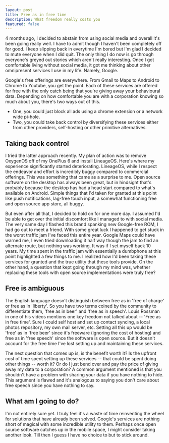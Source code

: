 ```yaml
---
layout: post
title: Free as in free time
description: What freedom really costs you
featured: false
---
```


4 months ago, I decided to abstain from using social media and overall it's been going really well. I have to admit though I haven't been completely off for good. I keep slipping back in everytime I'm bored but I'm glad I decided to mute everyone when I did quit. The only thing I do now is go through everyone's greyed out stories which aren't really interesting. Once I got comfortable living without social media, it got me thinking about other omnipresent services I use in my life. Namely, Google.

Google's free offerings are everywhere. From Gmail to Maps to Android to Chrome to Youtube, you get the point. Each of these services are offered for free with the only catch being that you're giving away your behavioural data. Depending on how comfortable you are with a corporation knowing so much about you, there's two ways out of this.

* One, you could just block all ads using a chrome extension or a network wide pi-hole.
* Two, you could take back control by diversifying these services either from other providers, self-hosting or other primitive alternatives.

## Taking back control

I tried the latter approach recently. My plan of action was to remove OxygenOS off of my OnePlus 6 and install LineageOS. Here's where my experience significantly started deteriorating. LineageOS, while I respect the endeavor and effort is incredibly buggy compared to commercial offerings. This was something that came as a surprise to me. Open source software on the desktop has always been great, but in hindsight that's probably because the desktop has had a head start compared to what's available on Android. Simple things that I'd taken for granted at this point like push notifications, lag-free touch input, a somewhat functioning free and open source app store, all buggy.

But even after all that, I decided to hold on for one more day. I assumed I'd be able to get over the initial discomfort like I managed to with social media. The very same day I flashed this brand spanking new Google-free ROM, I had go out to meet a friend. With some great luck I happened to get stuck in the worst traffic jam I've faced this entire year. Google Maps could have warned me, I even tried downloading it half way though the jam to find an alternate route, but nothing was working. It was if I set myself back 10 years. My time spent in the traffic jam with essentially a dumbphone at this point highlighted a few things to me. I realized how I'd been taking these services for granted and the true utility that these tools provide. On the other hand, a question that kept going through my mind was, whether replacing these tools with open source implementations were truly free?

## Free is ambiguous
The English language doesn't distinguish between free as in 'free of charge' or free as in 'liberty'. So you have two terms coined by the community to differentiate them, 'free as in beer' and 'free as in speech'. Louis Rossman in one of his videos mentions one key freedom not talked about -- 'Free as in free time'. Sure I could self host and set up contact syncing, a local photos repository, my own mail server, etc. Setting all this up would be 'free' as in 'free beer' since it's freeware (ignoring the cost of hosting) and free as in 'free speech' since the software is open source. But it doesn't account for the free time I've lost setting up and maintaining these services.

The next question that comes up is, is the benefit worth it? Is the upfront cost of time spent setting up these services -- that could be spent doing other things -- worth it? Or do I just bend over and pay the price of giving away my data to a corporation? A common argument mentioned is that you shouldn't have a problem with sharing your data if you have nothing to hide. This argument is flawed and it's analogous to saying you don't care about free speech since you have nothing to say.

## What am I going to do?
I'm not entirely sure yet. I truly feel it's a waste of time reinventing the wheel for solutions that have already been solved. Google's services are nothing short of magical with some incredible utility to them. Perhaps once open source software catches up in the mobile space, I might consider taking another look. Till then I guess I have no choice to but to stick around.